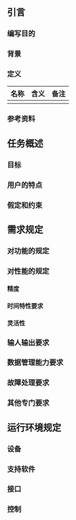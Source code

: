 <!-- 软件需求说明书（GB856T——88） -->

## 引言

### 编写目的

<!-- 说明编写这份软件需求说明书的目的，指出预期的读者。 -->

### 背景

<!--
说明：
1. 待开发的软件系统的名称；
1. 本项目的任务提出者、开发者、用户及实现该软件的计算中心或计算机网络；
1. 该软件系统同其他系统或其他机构的基本的相互来往关系。 
-->

### 定义

<!-- 列出本文件中用到的专门术语的定义和外文首字母组词的原词组。 -->

|名称|含义|备注|
|----|----|----|
||||

### 参考资料

<!--
列出用得着的参考资料，如：
1. 本项目的经核准的计划任务书或合同、上级机关的批文；
1. 属于本项目的其他已发表的文件；
1. 本文件中各处引用的文件、资料、包括所要用到的软件开发标准。 列出这些文件资料的标题、文件编号、发表日期和出版单位，说明能够得到这些文件资料的来源。
-->

## 任务概述

### 目标

<!--
叙述该项软件开发的意图、应用目标、作用范围以及其他应向读者说明的有关该软件开发的背景材料。解释被开发软件与其他有关软件之间的关系。如果本软件产品是一项独立的软件，而且全部内容自含，则说明这一点。如果所定义的产品是一个更大的系统的一个组成部分，则应说明本产品与该系统中其他各组成部分之间的关系，为此可使用一张方框图来说明该系统的组成和本产品同其他各部分的联系和接口。
-->

### 用户的特点

<!-- 列出本软件的最终用户的特点，充分说明操作人员、维护人员的教育水平和技术专长，以及本软件的预期使甩频度。这些是软件设计工作的重要约束 -->

### 假定和约束

<!-- 列出进行本软件开发工作的假定和约束，例如经费限制、开发期限等。 -->

## 需求规定 

### 对功能的规定

<!-- 用列表的方式（例如IPO表即输入、处理、输出表的形式），逐项定量和定性地叙述对软件所提出的功能要求，说明输入什么量、经怎样的处理、得到什么输出，说明软件应支持的终端数和应支持的并行操作的用户数。 -->

### 对性能的规定

#### 精度

<!-- 说明对该软件的输入、输出数据精度的要求，可能包括传输过程中的精度。 -->

#### 时间特性要求

<!--
说明对于该软件的时间特性要求，如对：
1. 响应时间；
1. 更新处理时间；
1. 数据的转换和传送时间；
1. 解题时间；等的要求。
-->

#### 灵活性

<!-- 说明对该软件的灵活性的要求，即当需求发生某些变化时，该软件对这些变化的适应能力，如：
1. 操作方式上的变化；
1. 运行环境的变化；
1. 同其他软件的接口的变化；
1. 精度和有效时限的变化；
1. 计划的变化或改进。
对于为了提供这些灵活性而进行的专门设计的部分应该加以标明。 -->

### 输人输出要求

<!-- 解释各输入输出数据类型，并逐项说明其媒体、格式、数值范围、精度等。对软件的数据输出及必须标明的控制输出量进行解释并举例，包括对硬拷贝报告（正常结果输出、状态输出及异常输出）以及图形或显示报告的描述。 -->

### 数据管理能力要求

<!-- 说明需要管理的文卷和记录的个数、表和文卷的大小规模，要按可预见的增长对数据及其分量的存储要求作出估算。 -->

### 故障处理要求

<!-- 列出可能的软件、硬件故障以及对各项性能而言所产生的后果和对故障处理的要求。 -->

### 其他专门要求

<!-- 如用户单位对安全保密的要求，对使用方便的要求，对可维护性、可补充性、易读性、可靠性、运行环境可转换性的特殊要求等。 -->

## 运行环境规定

### 设备

<!--
列出运行该软件所需要的硬设备。说明其中的新型设备及其专门功能，包括：
1. 处理器型号及内存容量；
1. 外存容量、联机或脱机、媒体及其存储格式，设备的型号及数量；
1. 输入及输出设备的型号和数量，联机或脱机；
1. 数据通信设备的型号和数量；
1. 功能键及其他专用硬件
-->

### 支持软件

<!-- 列出支持软件,包括要用到的操作系统、编译（或汇编）程序、测试支持软件等。 -->

### 接口

<!-- 说明该软件同其他软件之间的接口、数据通信协议等。 -->

### 控制
<!-- 说明控制该软件的运行的方法和控制信号，并说明这些控制信号的来源。 -->